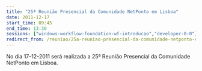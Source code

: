 ```yaml
---
title: "25ª Reunião Presencial da Comunidade NetPonto em Lisboa"
date: 2011-12-17
start_time: 09:45
end_time: 13:30
sessions: ["windows-workflow-foundation-wf-introducao","developer-0-0"]
redirect_from: /reuniao/25a-reuniao-presencial-da-comunidade-netponto-em-lisboa/
---
```

No dia 17-12-2011 será realizada a 25ª Reunião Presencial da Comunidade NetPonto em Lisboa.